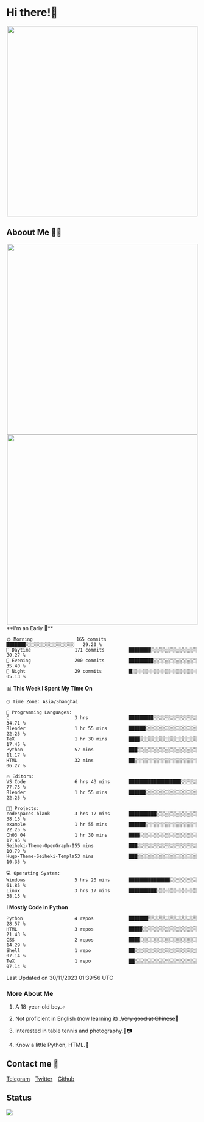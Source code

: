 # Hi there!🎉

<div align=center><img src="https://count.getloli.com/get/@Cicada000?theme=moebooru" width=500px></div>

## Aboout Me 👀💦

<div align=center>
<img src="https://github-readme-stats.vercel.app/api?username=Cicada000&show_icons=true&theme=tokyonight" width=500px>
<br>
<img src="https://github-readme-stats.vercel.app/api/top-langs/?username=Cicada000&show_icons=true&theme=tokyonight&layout=compact" width=500px>
</div>
<!--START_SECTION:waka-->
**I'm an Early 🐤** 

```text
🌞 Morning                165 commits         ███████░░░░░░░░░░░░░░░░░░   29.20 % 
🌆 Daytime                171 commits         ████████░░░░░░░░░░░░░░░░░   30.27 % 
🌃 Evening                200 commits         █████████░░░░░░░░░░░░░░░░   35.40 % 
🌙 Night                  29 commits          █░░░░░░░░░░░░░░░░░░░░░░░░   05.13 % 
```


📊 **This Week I Spent My Time On** 

```text
🕑︎ Time Zone: Asia/Shanghai

💬 Programming Languages: 
C                        3 hrs               █████████░░░░░░░░░░░░░░░░   34.71 % 
Blender                  1 hr 55 mins        ██████░░░░░░░░░░░░░░░░░░░   22.25 % 
TeX                      1 hr 30 mins        ████░░░░░░░░░░░░░░░░░░░░░   17.45 % 
Python                   57 mins             ███░░░░░░░░░░░░░░░░░░░░░░   11.17 % 
HTML                     32 mins             ██░░░░░░░░░░░░░░░░░░░░░░░   06.27 % 

🔥 Editors: 
VS Code                  6 hrs 43 mins       ███████████████████░░░░░░   77.75 % 
Blender                  1 hr 55 mins        ██████░░░░░░░░░░░░░░░░░░░   22.25 % 

🐱‍💻 Projects: 
codespaces-blank         3 hrs 17 mins       ██████████░░░░░░░░░░░░░░░   38.15 % 
example                  1 hr 55 mins        ██████░░░░░░░░░░░░░░░░░░░   22.25 % 
Ch03 04                  1 hr 30 mins        ████░░░░░░░░░░░░░░░░░░░░░   17.45 % 
Seiheki-Theme-OpenGraph-I55 mins             ███░░░░░░░░░░░░░░░░░░░░░░   10.79 % 
Hugo-Theme-Seiheki-Templa53 mins             ███░░░░░░░░░░░░░░░░░░░░░░   10.35 % 

💻 Operating System: 
Windows                  5 hrs 20 mins       ███████████████░░░░░░░░░░   61.85 % 
Linux                    3 hrs 17 mins       ██████████░░░░░░░░░░░░░░░   38.15 % 
```

**I Mostly Code in Python** 

```text
Python                   4 repos             ███████░░░░░░░░░░░░░░░░░░   28.57 % 
HTML                     3 repos             █████░░░░░░░░░░░░░░░░░░░░   21.43 % 
CSS                      2 repos             ████░░░░░░░░░░░░░░░░░░░░░   14.29 % 
Shell                    1 repo              ██░░░░░░░░░░░░░░░░░░░░░░░   07.14 % 
TeX                      1 repo              ██░░░░░░░░░░░░░░░░░░░░░░░   07.14 % 
```




 Last Updated on 30/11/2023 01:39:56 UTC
<!--END_SECTION:waka-->

### More About Me

1. A 18-year-old boy.♂

2. Not proficient in English (now learning it) .~~Very good at Chinese~~🤣

3. Interested in table tennis and photography.🏓📷

4. Know a little Python, HTML.🐍


## Contact me 💬

[Telegram](https://t.me/CicadaLYW)&emsp;[Twitter](https://twitter.com/Cicada0001)&emsp;[Github](https://github.com/Cicada000)

## Status
<img src="https://weather-icon.journeyad.repl.co/@hangzhou?v=1" align="left">







